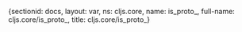 {sectionid: docs, layout: var, ns: cljs.core, name: is_proto_, full-name: cljs.core/is_proto_,
  title: cljs.core/is_proto_}
